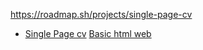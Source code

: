 https://roadmap.sh/projects/single-page-cv

<ul>
  <li>
    <a href="https://github.com/Lordwalker11/roadmap.sh-solution/blob/main/Single%20page%20cv">Single Page cv</a> 
    <a href="https://github.com/Lordwalker11/roadmap.sh-solution/tree/main/basic%20html%20website">Basic html web</a>
  </li>
</ul>
